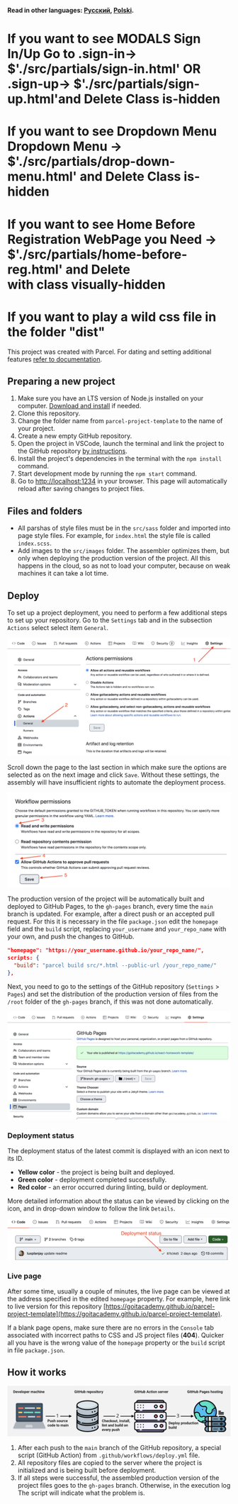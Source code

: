 **Read in other languages: [Русский](README.md), [Polski](README.pl.md).**

# If you want to see MODALS Sign In/Up Go to .sign-in-> $'./src/partials/sign-in.html' OR .sign-up-> $'./src/partials/sign-up.html'and Delete Class is-hidden

# If you want to see Dropdown Menu Dropdown Menu -> $'./src/partials/drop-down-menu.html' and Delete Class is-hidden

# If you want to see Home Before Registration WebPage you Need -> $'./src/partials/home-before-reg.html' and Delete <div class='visually-hidden'> with class visually-hidden

# If you want to play a wild css file in the folder "dist"

This project was created with Parcel. For dating and setting additional features
[refer to documentation](https://parceljs.org/).

## Preparing a new project

1. Make sure you have an LTS version of Node.js installed on your computer.
   [Download and install](https://nodejs.org/en/) if needed.
2. Clone this repository.
3. Change the folder name from `parcel-project-template` to the name of your
   project.
4. Create a new empty GitHub repository.
5. Open the project in VSCode, launch the terminal and link the project to the
   GitHub repository
   [by instructions](https://docs.github.com/en/get-started/getting-started-with-git/managing-remote-repositories#changing-a-remote-repositorys-url).
6. Install the project's dependencies in the terminal with the `npm install`
   command.
7. Start development mode by running the `npm start` command.
8. Go to [http://localhost:1234](http://localhost:1234) in your browser. This
   page will automatically reload after saving changes to project files.

## Files and folders

- All parshas of style files must be in the `src/sass` folder and imported into
  page style files. For example, for `index.html` the style file is called
  `index.scss`.
- Add images to the `src/images` folder. The assembler optimizes them, but only
  when deploying the production version of the project. All this happens in the
  cloud, so as not to load your computer, because on weak machines it can take a
  lot time.

## Deploy

To set up a project deployment, you need to perform a few additional steps to
set up your repository. Go to the `Settings` tab and in the subsection `Actions`
select select item `General`.

![GitHub actions settings](./assets/actions-config-step-1.png)

Scroll down the page to the last section in which make sure the options are
selected as on the next image and click `Save`. Without these settings, the
assembly will have insufficient rights to automate the deployment process.

![GitHub actions settings](./assets/actions-config-step-2.png)

The production version of the project will be automatically built and deployed
to GitHub Pages, to the `gh-pages` branch, every time the `main` branch is
updated. For example, after a direct push or an accepted pull request. For this
it is necessary in the file `package.json` edit the `homepage` field and the
`build` script, replacing `your_username` and `your_repo_name` with your own,
and push the changes to GitHub.

```json
"homepage": "https://your_username.github.io/your_repo_name/",
scripts: {
  "build": "parcel build src/*.html --public-url /your_repo_name/"
},
```

Next, you need to go to the settings of the GitHub repository (`Settings` >
`Pages`) and set the distribution of the production version of files from the
`/root` folder of the `gh-pages` branch, if this was not done automatically.

![GitHub Pages settings](./assets/repo-settings.png)

### Deployment status

The deployment status of the latest commit is displayed with an icon next to its
ID.

- **Yellow color** - the project is being built and deployed.
- **Green color** - deployment completed successfully.
- **Red color** - an error occurred during linting, build or deployment.

More detailed information about the status can be viewed by clicking on the
icon, and in drop-down window to follow the link `Details`.

![Deployment status](./assets/status.png)

### Live page

After some time, usually a couple of minutes, the live page can be viewed at the
address specified in the edited `homepage` property. For example, here link to
live version for this repository
[https://goitacademy.github.io/parcel-project-template](https://goitacademy.github.io/parcel-project-template).

If a blank page opens, make sure there are no errors in the `Console` tab
associated with incorrect paths to CSS and JS project files (**404**). Quicker
all you have is the wrong value of the `homepage` property or the `build` script
in file `package.json`.

## How it works

![How it works](./assets/how-it-works.png)

1. After each push to the `main` branch of the GitHub repository, a special
   script (GitHub Action) from `.github/workflows/deploy.yml` file.
2. All repository files are copied to the server where the project is
   initialized and is being built before deployment.
3. If all steps were successful, the assembled production version of the project
   files goes to the `gh-pages` branch. Otherwise, in the execution log The
   script will indicate what the problem is.
